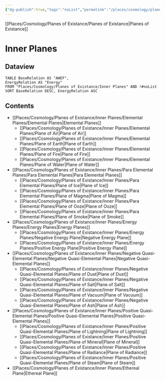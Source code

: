 ```yaml
---
{"dg-publish":true,"tags":"noList","permalink":"/places/cosmology/planes-of-existance/inner-planes/inner-planes/","dgHomeLink":true,"dgPassFrontmatter":true}
---
```


[[Places/Cosmology/Planes of Existance/Planes of Existance|Planes of Existance]]
# Inner Planes
## Dataview
```dataview
TABLE BaseRelation AS "AWEF",
EnergyRelation AS "Energy"
FROM "Places/Cosmology/Planes of Existance/Inner Planes" AND !#noList
SORT BaseRelation DESC, EnergyRelation ASC
```

## Contents
- [[Places/Cosmology/Planes of Existance/Inner Planes/Elemental Planes/Elemental Planes|Elemental Planes]]
	- [[Places/Cosmology/Planes of Existance/Inner Planes/Elemental Planes/Plane of Air|Plane of Air]]
	- [[Places/Cosmology/Planes of Existance/Inner Planes/Elemental Planes/Plane of Earth|Plane of Earth]]
	- [[Places/Cosmology/Planes of Existance/Inner Planes/Elemental Planes/Plane of Fire|Plane of Fire]]
	- [[Places/Cosmology/Planes of Existance/Inner Planes/Elemental Planes/Plane of Water|Plane of Water]]
- [[Places/Cosmology/Planes of Existance/Inner Planes/Para Elemental Planes/Para Elemental Planes|Para Elemental Planes]]
	- [[Places/Cosmology/Planes of Existance/Inner Planes/Para Elemental Planes/Plane of Ice|Plane of Ice]]
	- [[Places/Cosmology/Planes of Existance/Inner Planes/Para Elemental Planes/Plane of Magma|Plane of Magma]]
	- [[Places/Cosmology/Planes of Existance/Inner Planes/Para Elemental Planes/Plane of Ooze|Plane of Ooze]]
	- [[Places/Cosmology/Planes of Existance/Inner Planes/Para Elemental Planes/Plane of Smoke|Plane of Smoke]]
- [[Places/Cosmology/Planes of Existance/Inner Planes/Energy Planes/Energy Planes|Energy Planes]]
	- [[Places/Cosmology/Planes of Existance/Inner Planes/Energy Planes/Negative Energy Plane|Negative Energy Plane]]
	- [[Places/Cosmology/Planes of Existance/Inner Planes/Energy Planes/Positive  Energy Plane|Positive  Energy Plane]]
- [[Places/Cosmology/Planes of Existance/Inner Planes/Negative Quasi-Elemental Planes/Negative Quasi-Elemental Planes|Negative Quasi-Elemental Planes]]
	- [[Places/Cosmology/Planes of Existance/Inner Planes/Negative Quasi-Elemental Planes/Plane of  Dust|Plane of  Dust]]
	- [[Places/Cosmology/Planes of Existance/Inner Planes/Negative Quasi-Elemental Planes/Plane of  Salt|Plane of  Salt]]
	- [[Places/Cosmology/Planes of Existance/Inner Planes/Negative Quasi-Elemental Planes/Plane of  Vacuum|Plane of  Vacuum]]
	- [[Places/Cosmology/Planes of Existance/Inner Planes/Negative Quasi-Elemental Planes/Plane of Ash|Plane of Ash]]
- [[Places/Cosmology/Planes of Existance/Inner Planes/Positive Quasi-Elemental Planes/Positive Quasi-Elemental Planes|Positive Quasi-Elemental Planes]]
	- [[Places/Cosmology/Planes of Existance/Inner Planes/Positive Quasi-Elemental Planes/Plane of Lightning|Plane of Lightning]]
	- [[Places/Cosmology/Planes of Existance/Inner Planes/Positive Quasi-Elemental Planes/Plane of Mineral|Plane of Mineral]]
	- [[Places/Cosmology/Planes of Existance/Inner Planes/Positive Quasi-Elemental Planes/Plane of Radiance|Plane of Radiance]]
	- [[Places/Cosmology/Planes of Existance/Inner Planes/Positive Quasi-Elemental Planes/Plane of Steam|Plane of Steam]]
- [[Places/Cosmology/Planes of Existance/Inner Planes/Ethereal Plane|Ethereal Plane]]
